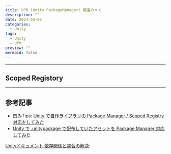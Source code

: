 ```yaml
---
title: UPM (Unity PackageManager) 関連のメモ
description: ""
date: 2024-03-05
categories:
  - Unity
tags:
  - Unity
  - UPM
preview: ""
mermaid: false
---
```















---
## Scoped Registory





--- 
## 参考記事
- 凹みTips: [Unity で自作ライブラリの Package Manager / Scoped Registry 対応をしてみた](https://tips.hecomi.com/entry/2021/12/19/003344)
- [Unity で .unitypackage で配布していたアセットを Package Manager 対応してみた](https://tips.hecomi.com/entry/2021/10/29/001304)


<!-- Link -->
[Unityドキュメント 依存関係と競合の解決]: https://docs.unity3d.com/ja/2023.2/Manual/upm-dependencies.html
[Unityドキュメント 依存関係と競合の解決]: 
